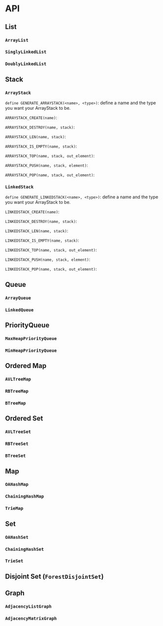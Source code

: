 # API

## List

### `ArrayList`

### `SinglyLinkedList`

### `DoublyLinkedList`

## Stack

### `ArrayStack`

`define GENERATE_ARRAYSTACK(<name>, <type>)`: define a name and the type you want your ArrayStack to be.

`ARRAYSTACK_CREATE(name)`:

`ARRAYSTACK_DESTROY(name, stack)`:

`ARRAYSTACK_LEN(name, stack)`:

`ARRAYSTACK_IS_EMPTY(name, stack)`:

`ARRAYSTACK_TOP(name, stack, out_element)`:

`ARRAYSTACK_PUSH(name, stack, element)`:

`ARRAYSTACK_POP(name, stack, out_element)`:

### `LinkedStack`

`define GENERATE_LINKEDSTACK(<name>, <type>)`: define a name and the type you want your ArrayStack to be.

`LINKEDSTACK_CREATE(name)`:

`LINKEDSTACK_DESTROY(name, stack)`:

`LINKEDSTACK_LEN(name, stack)`:

`LINKEDSTACK_IS_EMPTY(name, stack)`:

`LINKEDSTACK_TOP(name, stack, out_element)`:

`LINKEDSTACK_PUSH(name, stack, element)`:

`LINKEDSTACK_POP(name, stack, out_element)`:

## Queue

### `ArrayQueue`

### `LinkedQueue`

## PriorityQueue

### `MaxHeapPriorityQueue`

### `MinHeapPriorityQueue`

## Ordered Map

### `AVLTreeMap`

### `RBTreeMap`

### `BTreeMap`

## Ordered Set

### `AVLTreeSet`

### `RBTreeSet`

### `BTreeSet`

## Map

### `OAHashMap`

### `ChainingHashMap`

### `TrieMap`

## Set

### `OAHashSet`

### `ChainingHashSet`

### `TrieSet`

## Disjoint Set (`ForestDisjointSet`)

## Graph

### `AdjacencyListGraph`

### `AdjacencyMatrixGraph`